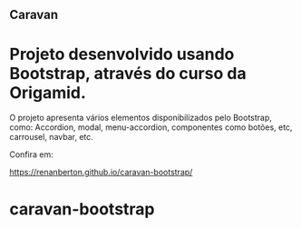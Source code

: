 ## Caravan

# Projeto desenvolvido usando Bootstrap, através do curso da Origamid.

O projeto apresenta vários elementos disponibilizados pelo Bootstrap, como:
Accordion, modal, menu-accordion, componentes como botões, etc, carrousel, navbar, etc.

Confira em:

https://renanberton.github.io/caravan-bootstrap/
# caravan-bootstrap
